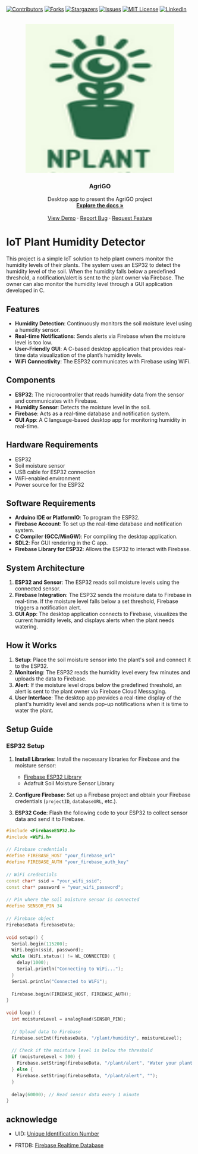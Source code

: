 <!-- PROJECT SHIELDS -->

[![Contributors](https://img.shields.io/badge/CONTRIBUTORS-06-blue?style=plastic)](https://github.com/ZouariOmar/AgriGO/graphs/contributors) [![Forks](https://img.shields.io/badge/FORKS-00-blue?style=plastic)](https://github.com/ZouariOmar/AgriGO/network/members)
[![Stargazers](https://img.shields.io/badge/STARS-02-blue?style=plastic)](https://github.com/ZouariOmar/AgriGO/stargazers)
[![Issues](https://img.shields.io/badge/ISSUES-00-blue?style=plastic)](https://github.com/ZouariOmar/AgriGO/issues)
[![MIT License](https://img.shields.io/badge/LICENSE-MIT_Non_Commercial_License_with_Exclusive_Commercial_Rights-blue?style=plastic)](LICENSE)
[![LinkedIn](https://img.shields.io/badge/-LinkedIn-black.svg?style=plastic&logo=linkedin&colorB=blue)](https://www.linkedin.com/in/zouari-omar-143239283)

<!-- PROJECT LOGO -->
<br />
<div align="center">
  <a href="https://github.com/ZouariOmar/NPLANT">
    <img src="doc/imgs/logo.png" alt="Logo" width="400" height="400">
  </a>

<h3 align="center">AgriGO</h3>

  <p align="center">
    Desktop app to present the AgriGO project
    <br />
    <a href="https://github.com/ZouariOmar/AgriGO"><strong>Explore the docs »</strong></a>
    <br />
    <br />
    <a href="https://github.com/ZouariOmar/AgriGO">View Demo</a>
    ·
    <a href="https://github.com/ZouariOmar/AgriGO/issues/new?labels=bug&template=bug-report---.md">Report Bug</a>
    ·
    <a href="https://github.com/ZouariOmar/AgriGO/issues/new?labels=enhancement&template=feature-request---.md">Request Feature</a>
  </p>
</div>

# IoT Plant Humidity Detector

This project is a simple IoT solution to help plant owners monitor the humidity levels of their plants. The system uses an ESP32 to detect the humidity level of the soil. When the humidity falls below a predefined threshold, a notification/alert is sent to the plant owner via Firebase. The owner can also monitor the humidity level through a GUI application developed in C.

## Features

- **Humidity Detection**: Continuously monitors the soil moisture level using a humidity sensor.
- **Real-time Notifications**: Sends alerts via Firebase when the moisture level is too low.
- **User-Friendly GUI**: A C-based desktop application that provides real-time data visualization of the plant’s humidity levels.
- **WiFi Connectivity**: The ESP32 communicates with Firebase using WiFi.

## Components

- **ESP32**: The microcontroller that reads humidity data from the sensor and communicates with Firebase.
- **Humidity Sensor**: Detects the moisture level in the soil.
- **Firebase**: Acts as a real-time database and notification system.
- **GUI App**: A C language-based desktop app for monitoring humidity in real-time.

## Hardware Requirements

- ESP32
- Soil moisture sensor
- USB cable for ESP32 connection
- WiFi-enabled environment
- Power source for the ESP32

## Software Requirements

- **Arduino IDE or PlatformIO**: To program the ESP32.
- **Firebase Account**: To set up the real-time database and notification system.
- **C Compiler (GCC/MinGW)**: For compiling the desktop application.
- **SDL2**: For GUI rendering in the C app.
- **Firebase Library for ESP32**: Allows the ESP32 to interact with Firebase.

## System Architecture

1. **ESP32 and Sensor**: The ESP32 reads soil moisture levels using the connected sensor.
2. **Firebase Integration**: The ESP32 sends the moisture data to Firebase in real-time. If the moisture level falls below a set threshold, Firebase triggers a notification alert.
3. **GUI App**: The desktop application connects to Firebase, visualizes the current humidity levels, and displays alerts when the plant needs watering.

## How it Works

1. **Setup**: Place the soil moisture sensor into the plant's soil and connect it to the ESP32.
2. **Monitoring**: The ESP32 reads the humidity level every few minutes and uploads the data to Firebase.
3. **Alert**: If the moisture level drops below the predefined threshold, an alert is sent to the plant owner via Firebase Cloud Messaging.
4. **User Interface**: The desktop app provides a real-time display of the plant's humidity level and sends pop-up notifications when it is time to water the plant.

## Setup Guide

### ESP32 Setup

1. **Install Libraries**: Install the necessary libraries for Firebase and the moisture sensor:

   - [Firebase ESP32 Library](https://github.com/mobizt/Firebase-ESP32)
   - Adafruit Soil Moisture Sensor Library

2. **Configure Firebase**: Set up a Firebase project and obtain your Firebase credentials (`projectID`, `databaseURL`, etc.).

3. **ESP32 Code**: Flash the following code to your ESP32 to collect sensor data and send it to Firebase.

```cpp
#include <FirebaseESP32.h>
#include <WiFi.h>

// Firebase credentials
#define FIREBASE_HOST "your_firebase_url"
#define FIREBASE_AUTH "your_firebase_auth_key"

// WiFi credentials
const char* ssid = "your_wifi_ssid";
const char* password = "your_wifi_password";

// Pin where the soil moisture sensor is connected
#define SENSOR_PIN 34

// Firebase object
FirebaseData firebaseData;

void setup() {
  Serial.begin(115200);
  WiFi.begin(ssid, password);
  while (WiFi.status() != WL_CONNECTED) {
    delay(1000);
    Serial.println("Connecting to WiFi...");
  }
  Serial.println("Connected to WiFi");

  Firebase.begin(FIREBASE_HOST, FIREBASE_AUTH);
}

void loop() {
  int moistureLevel = analogRead(SENSOR_PIN);

  // Upload data to Firebase
  Firebase.setInt(firebaseData, "/plant/humidity", moistureLevel);

  // Check if the moisture level is below the threshold
  if (moistureLevel < 300) {
    Firebase.setString(firebaseData, "/plant/alert", "Water your plant!");
  } else {
    Firebase.setString(firebaseData, "/plant/alert", "");
  }

  delay(60000); // Read sensor data every 1 minute
}
```

## acknowledge

- UID: [Unique Identification Number](https://en.wikipedia.org/wiki/Unique_identifier)

- FRTDB: [Firebase Realtime Database](https://firebase.google.com/docs/database)
